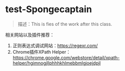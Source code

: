 # test-Spongecaptain
> 描述：This is fies of the work after this class.

相关网站以及插件推荐：
1. 正则表达式调试网站：https://regexr.com/
2. Chrome插件XPath Helper：https://chrome.google.com/webstore/detail/xpath-helper/hgimnogjllphhhkhlmebbmlgjoejdpjl
